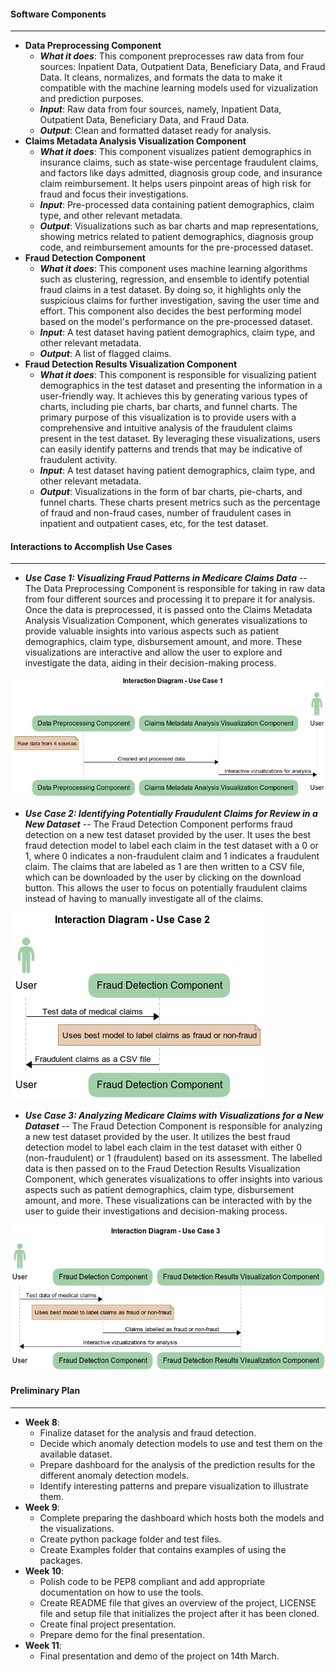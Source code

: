 #### Software Components
------------------------
* **Data Preprocessing Component**
    * ***What it does***: This component preprocesses raw data from four sources: Inpatient Data, Outpatient Data, Beneficiary Data, and Fraud Data. It cleans, normalizes, and formats the data to make it compatible with the machine learning models used for vizualization and prediction purposes.
    * ***Input***: Raw data from four sources, namely, Inpatient Data, Outpatient Data, Beneficiary Data, and Fraud Data.
    * ***Output***: Clean and formatted dataset ready for analysis.
* **Claims Metadata Analysis Visualization Component**
    * ***What it does***: This component visualizes patient demographics in insurance claims, such as state-wise percentage fraudulent claims, and factors like days admitted, diagnosis group code, and insurance claim reimbursement. It helps users pinpoint areas of high risk for fraud and focus their investigations.
    * ***Input***: Pre-processed data containing patient demographics, claim type, and other relevant metadata.
    * ***Output***: Visualizations such as bar charts and map representations, showing metrics related to patient demographics, diagnosis group code, and reimbursement amounts for the pre-processed dataset.
* **Fraud Detection Component**
    * ***What it does***: This component uses machine learning algorithms such as clustering, regression, and ensemble to identify potential fraud claims in a test dataset. By doing so, it highlights only the suspicious claims for further investigation, saving the user time and effort. This component also decides the best performing model based on the model's performance on the pre-processed dataset. 
    * ***Input***: A test dataset having patient demographics, claim type, and other relevant metadata.
    * ***Output***: A list of flagged claims.
* **Fraud Detection Results Visualization Component**
    * ***What it does***: This component is responsible for visualizing patient demographics in the test dataset and presenting the information in a user-friendly way. It achieves this by generating various types of charts, including pie charts, bar charts, and funnel charts. The primary purpose of this visualization is to provide users with a comprehensive and intuitive analysis of the fraudulent claims present in the test dataset. By leveraging these visualizations, users can easily identify patterns and trends that may be indicative of fraudulent activity.
    * ***Input***: A test dataset having patient demographics, claim type, and other relevant metadata.
    * ***Output***: Visualizations in the form of bar charts, pie-charts, and funnel charts. These charts present metrics such as the percentage of fraud and non-fraud cases, number of fraudulent cases in inpatient and outpatient cases, etc, for the test dataset.


#### Interactions to Accomplish Use Cases
-----------------------------------------
- ***Use Case 1: Visualizing Fraud Patterns in Medicare Claims Data*** -- The Data Preprocessing Component is responsible for taking in raw data from four different sources and processing it to prepare it for analysis. Once the data is preprocessed, it is passed onto the Claims Metadata Analysis Visualization Component, which generates visualizations to provide valuable insights into various aspects such as patient demographics, claim type, disbursement amount, and more. These visualizations are interactive and allow the user to explore and investigate the data, aiding in their decision-making process.

![Interaction Diagram - Use Case 1](Interaction_Diagram_Use_Case_1.jpg)

- ***Use Case 2: Identifying Potentially Fraudulent Claims for Review in a New Dataset*** -- The Fraud Detection Component performs fraud detection on a new test dataset provided by the user. It uses the best fraud detection model to label each claim in the test dataset with a 0 or 1, where 0 indicates a non-fraudulent claim and 1 indicates a fraudulent claim. The claims that are labeled as 1 are then written to a CSV file, which can be downloaded by the user by clicking on the download button. This allows the user to focus on potentially fraudulent claims instead of having to manually investigate all of the claims.

![Interaction Diagram - Use Case 3](Interaction_Diagram_Use_Case_2.jpg)

- ***Use Case 3: Analyzing Medicare Claims with Visualizations for a New Dataset*** -- The Fraud Detection Component is responsible for analyzing a new test dataset provided by the user. It utilizes the best fraud detection model to label each claim in the test dataset with either 0 (non-fraudulent) or 1 (fraudulent) based on its assessment. The labelled data is then passed on to the Fraud Detection Results Visualization Component, which generates visualizations to offer insights into various aspects such as patient demographics, claim type, disbursement amount, and more. These visualizations can be interacted with by the user to guide their investigations and decision-making process.

![Interaction Diagram - Use Case 3](Interaction_Diagram_Use_Case_3.jpg)


#### Preliminary Plan
---------------------
- **Week 8**:
    * Finalize dataset for the analysis and fraud detection.
    * Decide which anomaly detection models to use and test them on the available dataset.
    * Prepare dashboard for the analysis of the prediction results for the different anomaly detection models.
    * Identify interesting patterns and prepare visualization to illustrate them.
- **Week 9**:
    * Complete preparing the dashboard which hosts both the models and the visualizations.
    * Create python package folder and test files.
    * Create Examples folder that contains examples of using the packages.
- **Week 10**:
    * Polish code to be PEP8 compliant and add appropriate documentation on how to use the tools.
    * Create README file that gives an overview of the project, LICENSE file and setup file that initializes the project after it has been cloned.
    * Create final project presentation.
    * Prepare demo for the final presentation.
- **Week 11**:
    * Final presentation and demo of the project on 14th March.
